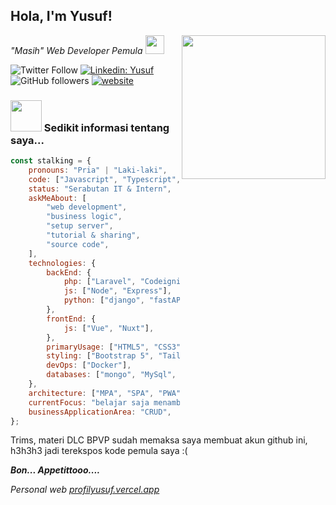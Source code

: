 <h2>Hola, I'm Yusuf!</h2>
<img align='right' src="https://media.giphy.com/media/M9gbBd9nbDrOTu1Mqx/giphy.gif" width="230">
<p><em>"Masih" Web Developer Pemula</em> <img src="https://media.giphy.com/media/WUlplcMpOCEmTGBtBW/giphy.gif" width="30"> </p>

![Twitter Follow](https://img.shields.io/twitter/follow/limitedYusuf?label=Follow)
[![Linkedin: Yusuf](https://img.shields.io/badge/-Muhammad%20Yusuf-blue?style=flat-square&logo=Linkedin&logoColor=white&link=#)](#)
![GitHub followers](https://img.shields.io/github/followers/limitedYusuf?label=Follow&style=social)
[![website](https://img.shields.io/badge/Website-46a2f1.svg?&style=flat-square&logo=Google-Chrome&logoColor=white&link=https://profilyusuf.vercel.app)](https://profilyusuf.vercel.app)

### <img src="https://media.giphy.com/media/VgCDAzcKvsR6OM0uWg/giphy.gif" width="50"> Sedikit informasi tentang saya...

```javascript
const stalking = {
	pronouns: "Pria" | "Laki-laki",
	code: ["Javascript", "Typescript", "Python", "PHP", "Brainf*ck"],
	status: "Serabutan IT & Intern",
	askMeAbout: [
		"web development",
		"business logic",
		"setup server",
		"tutorial & sharing",
		"source code",
	],
	technologies: {
		backEnd: {
			php: ["Laravel", "Codeigniter"],
			js: ["Node", "Express"],
			python: ["django", "fastAPI"],
		},
		frontEnd: {
			js: ["Vue", "Nuxt"],
		},
		primaryUsage: ["HTML5", "CSS3"],
		styling: ["Bootstrap 5", "Tailwind 3", "Material UI"],
		devOps: ["Docker"],
		databases: ["mongo", "MySql", "postgreSQL", "redis"],
	},
	architecture: ["MPA", "SPA", "PWA"],
	currentFocus: "belajar saja menambah insight",
	businessApplicationArea: "CRUD",
};
```

<p>Trims, materi DLC BPVP sudah memaksa saya membuat akun github ini, h3h3h3 jadi terekspos kode pemula saya :( </p>
<em><b>Bon... Appetittooo....</b></em>

<p><em>Personal web <a href="https://profilyusuf.vercel.app">profilyusuf.vercel.app</a>
